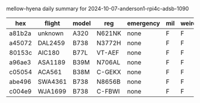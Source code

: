 mellow-hyena daily summary for 2024-10-07-anderson1-rpi4c-adsb-1090

|hex|flight|model|reg|emergency|mil|weirdo|
|--|--|--|--|--|--|--|
|a81b2a|unknown|A320|N621NK|none|F|F|
|a45072|DAL2459|B738|N3772H|none|F|F|
|80153c|AIC180|B77L|VT-AEF|none|F|F|
|a96ae3|ASA1189|B39M|N706AL|none|F|F|
|c05054|ACA561|B38M|C-GEKX|none|F|F|
|abe496|SWA4361|B738|N8656B|none|F|F|
|c004e9|WJA1699|B738|C-FBWI|none|F|F|
